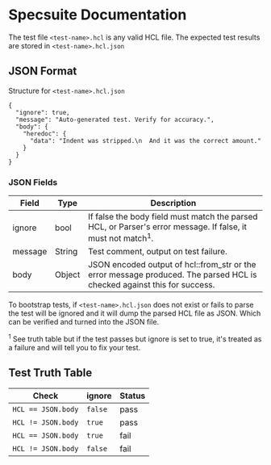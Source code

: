 # Specsuite Documentation

The test file `<test-name>.hcl` is any valid HCL file.  The expected test results are stored in `<test-name>.hcl.json`

## JSON Format
Structure for `<test-name>.hcl.json`
```
{
  "ignore": true,
  "message": "Auto-generated test. Verify for accuracy.",
  "body": {
    "heredoc": {
      "data": "Indent was stripped.\n  And it was the correct amount."
    }
  }
}
```

### JSON Fields
| Field   |  Type  | Description |
|---------|--------|-------------|
| ignore  | bool   | If false the body field must match the parsed HCL, or Parser's error message.  If false, it must not match<sup>1</sup>. |
| message | String | Test comment, output on test failure. |
| body    | Object | JSON encoded output of hcl::from_str or the error message produced. The parsed HCL is checked against this for success. |

To bootstrap tests, if `<test-name>.hcl.json` does not exist or fails to parse the test will be ignored and it will dump the parsed HCL file as JSON.  Which can be verified and turned into the JSON file.

<sup>1</sup> See truth table but if the test passes but ignore is set to true, it's treated as a failure and will tell you to fix your test.

## Test Truth Table
|       Check        |  ignore  | Status |
|--------------------|----------|--------|
| `HCL == JSON.body` | `false`  |  pass  |
| `HCL != JSON.body` |  `true`  |  pass  |
| `HCL == JSON.body` |  `true`  |  fail  |
| `HCL != JSON.body` | `false`  |  fail  |
